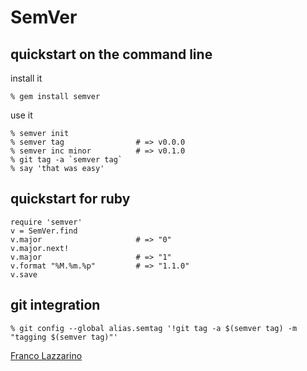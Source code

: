 SemVer
======

quickstart on the command line
------------------------------
install it

    % gem install semver

use it

    % semver init
    % semver tag                # => v0.0.0
    % semver inc minor          # => v0.1.0
    % git tag -a `semver tag`
    % say 'that was easy'

quickstart for ruby
-------------------
    require 'semver'
    v = SemVer.find
    v.major                     # => "0"
    v.major.next!
    v.major                     # => "1"
    v.format "%M.%m.%p"         # => "1.1.0"
    v.save

git integration
---------------
    % git config --global alias.semtag '!git tag -a $(semver tag) -m "tagging $(semver tag)"'

[Franco Lazzarino](mailto:flazzarino@gmail.com)
